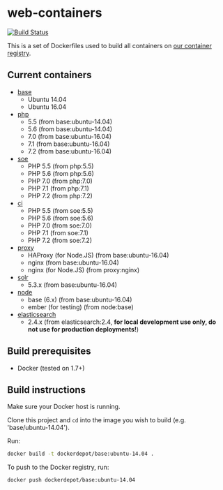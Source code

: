 # web-containers
[![Build Status](https://img.shields.io/circleci/project/dockerdepot/web-containers/master.svg)](https://circleci.com/gh/dockerdepot/web-containers)

This is a set of Dockerfiles used to build all containers on [our container registry](https://registry.hub.docker.com/u/dockerdepot/).

## Current containers

* [base](https://hub.docker.com/r/dockerdepot/base/)
    * Ubuntu 14.04
    * Ubuntu 16.04
* [php](https://hub.docker.com/r/dockerdepot/php/)
    * 5.5 (from base:ubuntu-14.04)
    * 5.6 (from base:ubuntu-14.04)
    * 7.0 (from base:ubuntu-16.04)
    * 7.1 (from base:ubuntu-16.04)
    * 7.2 (from base:ubuntu-16.04)
* [soe](https://hub.docker.com/r/dockerdepot/soe/)
    * PHP 5.5 (from php:5.5)
    * PHP 5.6 (from php:5.6)
    * PHP 7.0 (from php:7.0)
    * PHP 7.1 (from php:7.1)
    * PHP 7.2 (from php:7.2)
* [ci](https://hub.docker.com/r/dockerdepot/ci/)
    * PHP 5.5 (from soe:5.5)
    * PHP 5.6 (from soe:5.6)
    * PHP 7.0 (from soe:7.0)
    * PHP 7.1 (from soe:7.1)
    * PHP 7.2 (from soe:7.2)
* [proxy](https://hub.docker.com/r/dockerdepot/proxy/)
    * HAProxy (for Node.JS) (from base:ubuntu-16.04)
    * nginx (from base:ubuntu-16.04)
    * nginx (for Node.JS) (from proxy:nginx)
* [solr](https://hub.docker.com/r/dockerdepot/solr/)
    * 5.3.x (from base:ubuntu-16.04)
* [node](https://hub.docker.com/r/dockerdepot/node/)
    * base (6.x) (from base:ubuntu-16.04)
    * ember (for testing) (from node:base)
* [elasticsearch](https://hub.docker.com/r/dockerdepot/elasticsearch/)
    * 2.4.x (from elasticsearch:2.4, **for local development use only, do not use for production deployments!**)

## Build prerequisites
* Docker (tested on 1.7+)

## Build instructions
Make sure your Docker host is running.

Clone this project and `cd` into the image you wish to build (e.g. 'base/ubuntu-14.04').

Run:

```bash
docker build -t dockerdepot/base:ubuntu-14.04 .
```

To push to the Docker registry, run:

```bash
docker push dockerdepot/base:ubuntu-14.04
```
